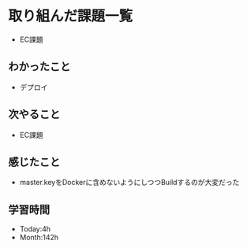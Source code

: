 # 取り組んだ課題一覧
- EC課題
## わかったこと
- デプロイ
## 次やること
- EC課題
## 感じたこと
- master.keyをDockerに含めないようにしつつBuildするのが大変だった
## 学習時間
- Today:4h
- Month:142h
